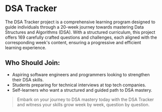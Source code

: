 # DSA Tracker

The DSA Tracker project is a comprehensive learning program designed to guide individuals through a 20-week journey towards mastering Data Structures and Algorithms (DSA). With a structured curriculum, this project offers 169 carefully crafted questions and challenges, each aligned with the corresponding week's content, ensuring a progressive and efficient learning experience.

## Who Should Join:

* Aspiring software engineers and programmers looking to strengthen their DSA skills.
* Students preparing for technical interviews at top tech companies.
* Self-learners who want a structured and guided path to DSA mastery.

> Embark on your journey to DSA mastery today with the DSA Tracker and witness your skills grow week by week, question by question.




